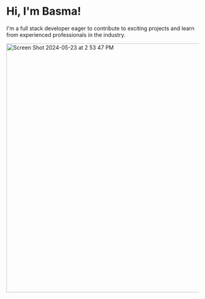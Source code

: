# Hi, I'm Basma!
I'm a full stack developer eager to contribute to exciting projects and learn from experienced professionals in the industry. 





<img width="649" alt="Screen Shot 2024-05-23 at 2 53 47 PM" src="https://github.com/bdiaz12/Portfolio-firstone/assets/140777879/1f0adcdb-d1f8-40b6-95ef-a80f7e126459">
